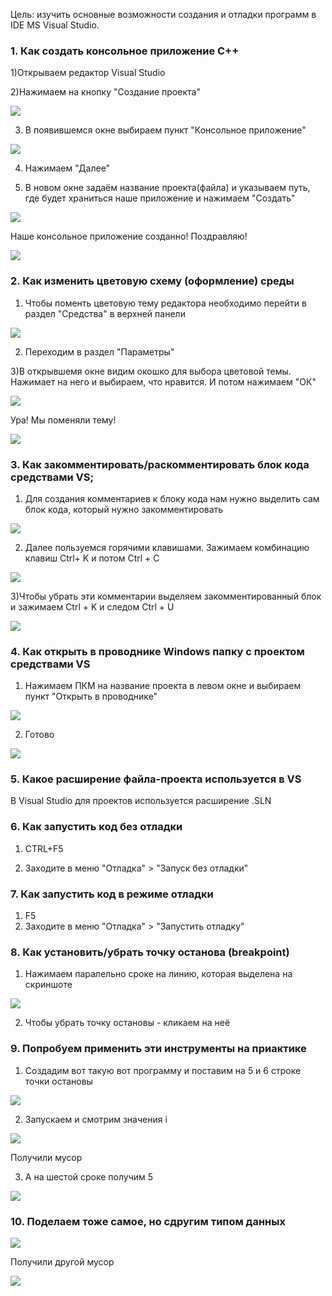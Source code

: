 Цель: изучить основные возможности создания и отладки программ в IDE MS Visual Studio.

### 1. Как создать консольное приложение С++ 
 1)Открываем редактор Visual Studio
 
 2)Нажимаем на кнопку "Создание проекта"

[![](https://i.imgur.com/3CJ2iEO.png)](https://i.imgur.com/3CJ2iEO.png)

3) В появившемся окне выбираем пункт "Консольное приложение"

[![](https://i.imgur.com/m1hytzZ.png)](https://i.imgur.com/m1hytzZ.png)

4) Нажимаем "Далее"

5) В новом окне задаём название проекта(файла) и указываем путь, где будет храниться наше приложение и нажимаем "Создать"

[![](https://i.imgur.com/tqInd1n.png)](https://i.imgur.com/tqInd1n.png)

Наше консольное приложение созданно! Поздравляю!

[![](https://i.imgur.com/6TOHSZv.png)](https://i.imgur.com/6TOHSZv.png)

### 2. Как изменить цветовую схему (оформление) среды
1) Чтобы поменть цветовую тему редактора необходимо перейти в раздел "Средства" в верхней панели

[![](https://i.imgur.com/abapqye.png)](https://i.imgur.com/abapqye.png)

2) Переходим в раздел "Параметры"

3)В открывшемя окне видим окошко для выбора цветовой темы. Нажимает на него и выбираем, что нравится. И потом нажимаем "ОК"

[![](https://i.imgur.com/vmt2bZg.png)](https://i.imgur.com/vmt2bZg.png)

Ура! Мы поменяли тему!

[![](https://i.imgur.com/kYfOGKZ.png)](https://i.imgur.com/kYfOGKZ.png)

### 3. Как закомментировать/раскомментировать блок кода средствами VS;
1) Для создания комментариев к блоку кода нам нужно выделить сам блок кода, который нужно закомментировать

[![](https://i.imgur.com/Lq2nSBn.png)](https://i.imgur.com/Lq2nSBn.png)

2) Далее пользуемся горячими клавишами. Зажимаем комбинацию клавиш Ctrl+ K и потом Ctrl + C

[![](https://i.imgur.com/pKAlIbY.png)](https://i.imgur.com/pKAlIbY.png)

3)Чтобы убрать эти комментарии выделяем закомментированный блок и зажимаем Ctrl + K и следом Ctrl + U

[![](https://i.imgur.com/Lq2nSBn.png)](https://i.imgur.com/Lq2nSBn.png)

### 4. Как открыть в проводнике Windows папку с проектом средствами VS

1) Нажимаем ПКМ на название проекта в левом окне и выбираем пункт "Открыть в проводнике"

[![](https://i.imgur.com/ecBmMPL.png)](https://i.imgur.com/ecBmMPL.png)

2) Готово

[![](https://i.imgur.com/rnvOQjQ.png)](https://i.imgur.com/rnvOQjQ.png)

### 5.  Какое расширение файла-проекта используется в VS

В Visual Studio для проектов используется расширение .SLN

### 6. Как запустить код без отладки

1) CTRL+F5

2) Заходите в меню "Отладка" > "Запуск без отладки"

### 7. Как запустить код в режиме отладки

1) F5
2) Заходите в меню "Отладка" > "Запустить отладку"

### 8. Как установить/убрать точку останова (breakpoint)

1)  Нажимаем паралельно сроке на линию, которая выделена на скриншоте

[![](https://i.imgur.com/cfMZE1y.png)](https://i.imgur.com/cfMZE1y.png)

2) Чтобы убрать точку остановы - кликаем на неё

### 9. Попробуем применить эти инструменты на приактике

1) Создадим вот такую вот программу и поставим на 5 и 6 строке точки остановы

[![](https://i.imgur.com/a5nMwxe.png)](https://i.imgur.com/a5nMwxe.png)

2) Запускаем и смотрим значения i

[![](https://i.imgur.com/ulQk3rL.png)](https://i.imgur.com/ulQk3rL.png)

Получили мусор

3) А на шестой сроке получим 5

[![](https://i.imgur.com/nswPsBn.png)](https://i.imgur.com/nswPsBn.png)

### 10. Поделаем тоже самое, но сдругим типом данных

[![](https://i.imgur.com/4fmsd6n.png)](https://i.imgur.com/4fmsd6n.png)

Получили другой мусор

[![](https://i.imgur.com/yA2ydLN.png)](https://i.imgur.com/yA2ydLN.png)